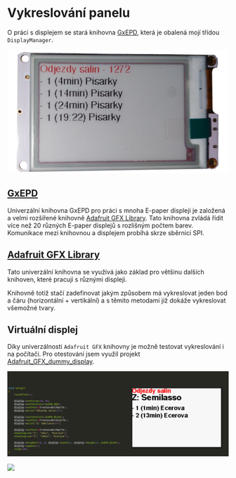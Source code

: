 # Vykreslování panelu

O práci s displejem se stará knihovna [GxEPD](https://github.com/ZinggJM/GxEPD), která je obalená mojí třídou `DisplayManager`.

![](../media/panel/ttgo-front.png)

## [GxEPD](https://github.com/ZinggJM/GxEPD)

Univerzální knihovna GxEPD pro práci s mnoha E-paper displeji je založená a velmi rozšířené knihovně [Adafruit GFX Library](https://github.com/adafruit/Adafruit-GFX-Library).
Tato knihovna zvládá řídit více než 20 různých E-paper displejů s rozlišným počtem barev.
Komunikace mezi knihovnou a displejem probíhá skrze sběrnici SPI.

## [Adafruit GFX Library](https://github.com/adafruit/Adafruit-GFX-Library)

Tato univerzální knihovna se využívá jako základ pro většinu dalších knihoven, které pracují s různými displeji.

Knihovně totiž stačí zadefinovat jakým způsobem má vykreslovat jeden bod a čáru (horizontální + vertikální) a s těmito metodami již dokáže vykreslovat všemožné tvary.

## Virtuální displej

Díky univerzálnosti `Adafruit GFX` knihovny je možně testovat vykreslování i na počítači.
Pro otestování jsem využil projekt [Adafruit_GFX_dummy_display](https://github.com/croutor/Adafruit_GFX_dummy_display).

![](../media/panel/virtualni-displej.png)

![](../media/panel/virtualni-ukazka.jpg)